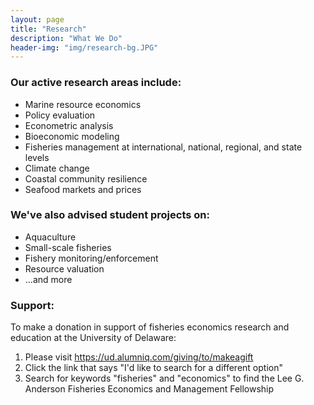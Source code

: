 ```yaml
---
layout: page
title: "Research"
description: "What We Do"
header-img: "img/research-bg.JPG"
---
```

### Our active research areas include:
* Marine resource economics
* Policy evaluation
* Econometric analysis
* Bioeconomic modeling
* Fisheries management at international, national, regional, and state levels
* Climate change
* Coastal community resilience
* Seafood markets and prices

### We've also advised student projects on:
* Aquaculture
* Small-scale fisheries
* Fishery monitoring/enforcement
* Resource valuation
* ...and more

### Support:
To make a donation in support of fisheries economics research and education at the University of Delaware:
1. Please visit https://ud.alumniq.com/giving/to/makeagift
2. Click the link that says "I'd like to search for a different option" 
3. Search for keywords "fisheries" and "economics" to find the Lee G. Anderson Fisheries Economics and Management Fellowship
